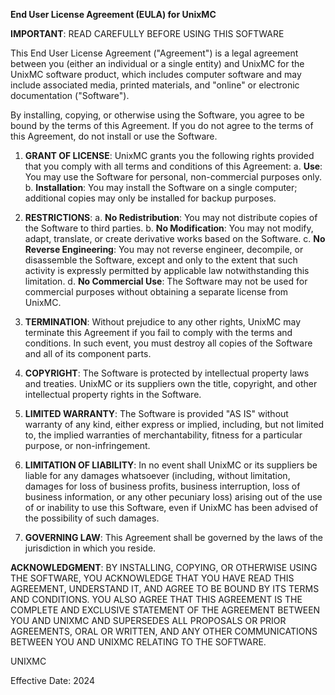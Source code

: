 **End User License Agreement (EULA) for UnixMC**

**IMPORTANT**: READ CAREFULLY BEFORE USING THIS SOFTWARE

This End User License Agreement ("Agreement") is a legal agreement between you (either an individual or a single entity) and UnixMC for the UnixMC software product, which includes computer software and may include associated media, printed materials, and "online" or electronic documentation ("Software").

By installing, copying, or otherwise using the Software, you agree to be bound by the terms of this Agreement. If you do not agree to the terms of this Agreement, do not install or use the Software.

1. **GRANT OF LICENSE**: UnixMC grants you the following rights provided that you comply with all terms and conditions of this Agreement:
   a. **Use**: You may use the Software for personal, non-commercial purposes only.
   b. **Installation**: You may install the Software on a single computer; additional copies may only be installed for backup purposes.

2. **RESTRICTIONS**:
   a. **No Redistribution**: You may not distribute copies of the Software to third parties.
   b. **No Modification**: You may not modify, adapt, translate, or create derivative works based on the Software.
   c. **No Reverse Engineering**: You may not reverse engineer, decompile, or disassemble the Software, except and only to the extent that such activity is expressly permitted by applicable law notwithstanding this limitation.
   d. **No Commercial Use**: The Software may not be used for commercial purposes without obtaining a separate license from UnixMC.

4. **TERMINATION**: Without prejudice to any other rights, UnixMC may terminate this Agreement if you fail to comply with the terms and conditions. In such event, you must destroy all copies of the Software and all of its component parts.

5. **COPYRIGHT**: The Software is protected by intellectual property laws and treaties. UnixMC or its suppliers own the title, copyright, and other intellectual property rights in the Software.

6. **LIMITED WARRANTY**: The Software is provided "AS IS" without warranty of any kind, either express or implied, including, but not limited to, the implied warranties of merchantability, fitness for a particular purpose, or non-infringement.

7. **LIMITATION OF LIABILITY**: In no event shall UnixMC or its suppliers be liable for any damages whatsoever (including, without limitation, damages for loss of business profits, business interruption, loss of business information, or any other pecuniary loss) arising out of the use of or inability to use this Software, even if UnixMC has been advised of the possibility of such damages.

8. **GOVERNING LAW**: This Agreement shall be governed by the laws of the jurisdiction in which you reside.

**ACKNOWLEDGMENT**: BY INSTALLING, COPYING, OR OTHERWISE USING THE SOFTWARE, YOU ACKNOWLEDGE THAT YOU HAVE READ THIS AGREEMENT, UNDERSTAND IT, AND AGREE TO BE BOUND BY ITS TERMS AND CONDITIONS. YOU ALSO AGREE THAT THIS AGREEMENT IS THE COMPLETE AND EXCLUSIVE STATEMENT OF THE AGREEMENT BETWEEN YOU AND UNIXMC AND SUPERSEDES ALL PROPOSALS OR PRIOR AGREEMENTS, ORAL OR WRITTEN, AND ANY OTHER COMMUNICATIONS BETWEEN YOU AND UNIXMC RELATING TO THE SOFTWARE.

UNIXMC

Effective Date: 2024
